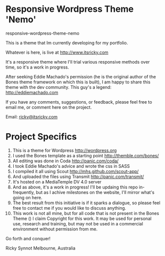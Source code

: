 Responsive Wordpress Theme 'Nemo' 
===============================
responsive-wordpress-theme-nemo


This is a theme that Im currently developing for my portfolio.

Whatever is here, is live at http://www.itsricky.com 

It's a responsive theme where I'll trial various responsive methods over time, so it's a work in progress.

After seeking Eddie Machado's permission (he is the original author of the Bones theme framework on which this is built), I am happy to share this theme with the dev community.  This guy's a legend: http://eddiemachado.com 

If you have any comments, suggestions, or feedback, please feel free to email me, or comment here on the project.

Email:  ricky@itsricky.com


Project Specifics
===============================
1. This is a theme for Wordpress http://wordpress.org
2. I used the Bones template as a starting point http://themble.com/bones/
3. All editing was done in Coda http://panic.com/coda/
3. I took Eddie Machado's advice and wrote the css in SASS
4. I compiled it all using Scout http://mhs.github.com/scout-app/
5. And uploaded the files using Transmit http://panic.com/transmit/
6. It's hosted on a MediaTemple DV 4.0 server
7. And as above, it's a work in progress!  I'll be updaing this repo in-frequently, but as I achive milestones on the website, I'll mirror what's going on here.
8. The best result from this initiative is if it sparks a dialogue, so please feel free to contact me if you would like to discuss anything.
9. This work is not all mine, but for all code that is not present in the Bones Theme () I claim Copyright for this work.  It may be used for personal use, research and training, but may not be used in a commercial environment without permission from me.


Go forth and conquer!


Ricky Synnot
Melbourne, Australia
